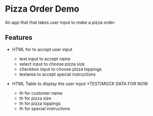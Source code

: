# Pizza Order Demo

An app that that takes user input to make a pizza order.

## Features

- HTML for to accept user input

    - text input to accept name
    - select input to choose pizza size
    - checkbox input to choose pizza toppings
    - textarea to accept special instructions 

- HTML Table to display the user input *TEST/MOCK DATA FOR NOW

    - th for customer name
    - th for pizza size
    - th for pizza toppings
    - th for special instructions 

    


